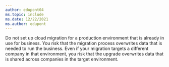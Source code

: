 ```yaml
---
author: edupont04
ms.topic: include
ms.date: 12/22/2021
ms.author: edupont
---
```

Do not set up cloud migration for a production environment that is already in use for business. You risk that the migration process overwrites data that is needed to run the business. Even if your migration targets a different company in that environment, you risk that the upgrade overwrites data that is shared across companies in the target environment.